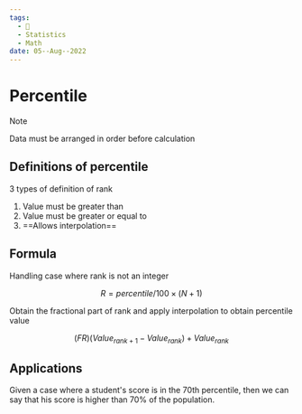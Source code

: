 ```yaml
---
tags:
  - 🌱
  - Statistics
  - Math
date: 05--Aug--2022
---
```


# Percentile

>[!Note]
>Data must be arranged in order before calculation

## Definitions of percentile

3 types of definition of rank

1. Value must be greater than
2. Value must be greater or equal to
3. ==Allows interpolation==

## Formula

Handling case where rank is not an integer

$$R=percentile/100 \times (N+1)$$

Obtain the fractional part of rank and apply interpolation to obtain percentile value

$$(FR)(Value_{rank+1}-Value_{rank})+Value_{rank}$$

## Applications

Given a case where a student's score is in the 70th percentile, then we can say that his score is higher than 70% of the population.
